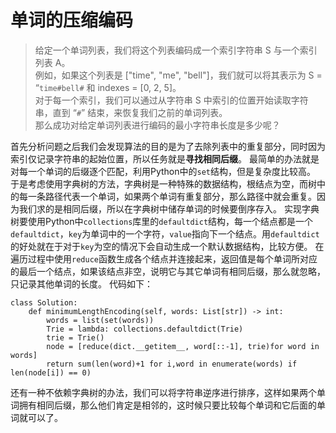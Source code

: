 #  单词的压缩编码
> 给定一个单词列表，我们将这个列表编码成一个索引字符串 S 与一个索引列表 A。  
> 例如，如果这个列表是 ["time", "me", "bell"]，我们就可以将其表示为 S = “`time#bell#` 和 indexes = [0, 2, 5]。  
> 对于每一个索引，我们可以通过从字符串 S 中索引的位置开始读取字符串，直到 “`#`” 结束，来恢复我们之前的单词列表。  
> 那么成功对给定单词列表进行编码的最小字符串长度是多少呢？  

首先分析问题之后我们会发现算法的目的是为了去除列表中的重复部分，同时因为索引仅记录字符串的起始位置，所以任务就是**寻找相同后缀**。
 最简单的办法就是对每一个单词的后缀逐个匹配，利用Python中的`set`结构，但是复杂度比较高。
于是考虑使用字典树的方法，字典树是一种特殊的数据结构，根结点为空，而树中的每一条路径代表一个单词，如果两个单词有重复部分，那么路径中就会重复。因为我们求的是相同后缀，所以在字典树中储存单词的时候要倒序存入。
实现字典树要使用Python中`collections`库里的`defaultdict`结构，每一个结点都是一个`defaultdict`，`key`为单词中的一个字符，`value`指向下一个结点。用`defaultdict`的好处就在于对于`key`为空的情况下会自动生成一个默认数据结构，比较方便。
在遍历过程中使用`reduce`函数生成各个结点并连接起来，返回值是每个单词所对应的最后一个结点，如果该结点非空，说明它与其它单词有相同后缀，那么就忽略，只记录其他单词的长度。
代码如下：

```
class Solution:
    def minimumLengthEncoding(self, words: List[str]) -> int:
        words = list(set(words))
        Trie = lambda: collections.defaultdict(Trie)
        trie = Trie()
        node = [reduce(dict.__getitem__, word[::-1], trie)for word in words]
        return sum(len(word)+1 for i,word in enumerate(words) if len(node[i]) == 0)
```

还有一种不依赖字典树的办法，我们可以将字符串逆序进行排序，这样如果两个单词拥有相同后缀，那么他们肯定是相邻的，这时候只要比较每个单词和它后面的单词就可以了。

